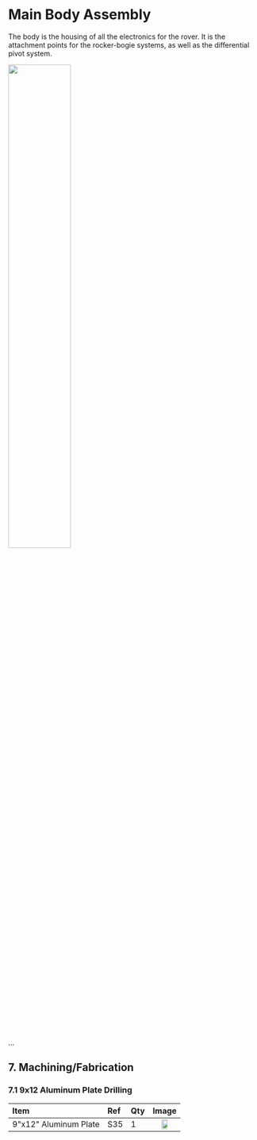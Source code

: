 #  Main Body Assembly

The body is the housing of all the electronics for the rover. It is the attachment points for the rocker-bogie systems, as well as the differential pivot system.

<img src="Pictures/Body/Body_title.png" width="50%">

...

## 7. Machining/Fabrication

### 7.1 9x12 Aluminum Plate Drilling

| Item | Ref | Qty | Image |
| :--- | :-- | :-- | :---: |
| 9"x12" Aluminum Plate | S35 | 1 | <img src="../../images/components/Structural/S35.jpg" width="50%"> |
